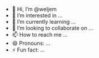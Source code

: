 - 👋 Hi, I’m @weljem
- 👀 I’m interested in ...
- 🌱 I’m currently learning ...
- 💞️ I’m looking to collaborate on ...
- 📫 How to reach me ...
- 😄 Pronouns: ...
- ⚡ Fun fact: ...

<!---
weljem/weljem is a ✨ special ✨ repository because its `README.md` (this file) appears on your GitHub profile.
You can click the Preview link to take a look at your changes.
--->
